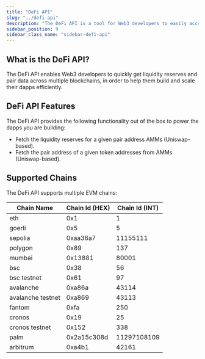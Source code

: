 ```yaml
---
title: "DeFi API"
slug: "../defi-api"
description: "The DeFi API is a tool for Web3 developers to easily access liquidity reserves and pair data across various blockchains."
sidebar_position: 9
sidebar_class_name: "sidebar-defi-api"
---
```


## What is the DeFi API?

The DeFi API enables Web3 developers to quickly get liquidity reserves and pair data across multiple blockchains, in order to help them build and scale their dapps efficiently.

## DeFi API Features

The DeFi API provides the following functionality out of the box to power the dapps you are building:

- Fetch the liquidity reserves for a given pair address AMMs (Uniswap-based).
- Fetch the pair address of a given token addresses from AMMs (Uniswap-based).

## Supported Chains

The DeFi API supports multiple EVM chains:

| Chain Name        | Chain Id (HEX) | Chain Id (INT) |
| ----------------- | -------------- | -------------- |
| eth               | 0x1            | 1              |
| goerli            | 0x5            | 5              |
| sepolia           | 0xaa36a7       | 11155111       |
| polygon           | 0x89           | 137            |
| mumbai            | 0x13881        | 80001          |
| bsc               | 0x38           | 56             |
| bsc testnet       | 0x61           | 97             |
| avalanche         | 0xa86a         | 43114          |
| avalanche testnet | 0xa869         | 43113          |
| fantom            | 0xfa           | 250            |
| cronos            | 0x19           | 25             |
| cronos testnet    | 0x152          | 338            |
| palm              | 0x2a15c308d    | 11297108109    |
| arbitrum          | 0xa4b1         | 42161          |
